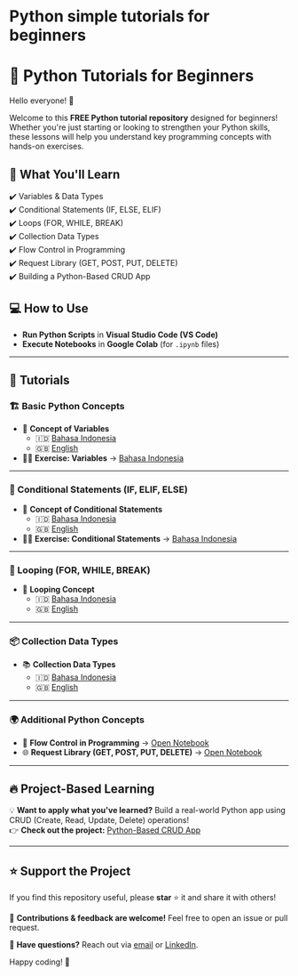 # Python simple tutorials for beginners


# 🚀 Python Tutorials for Beginners  

Hello everyone! 👋  

Welcome to this **FREE Python tutorial repository** designed for beginners! Whether you're just starting or looking to strengthen your Python skills, these lessons will help you understand key programming concepts with hands-on exercises.  

## 📌 What You'll Learn  
✔️ Variables & Data Types  
✔️ Conditional Statements (IF, ELSE, ELIF)  
✔️ Loops (FOR, WHILE, BREAK)  
✔️ Collection Data Types  
✔️ Flow Control in Programming  
✔️ Request Library (GET, POST, PUT, DELETE)  
✔️ Building a Python-Based CRUD App  

## 💻 How to Use  
- **Run Python Scripts** in **Visual Studio Code (VS Code)**  
- **Execute Notebooks** in **Google Colab** (for `.ipynb` files)  

---

## 📂 Tutorials  

### 🏗️ Basic Python Concepts  
- 📜 **Concept of Variables**  
  - 🇮🇩 [Bahasa Indonesia](https://github.com/harishmuh/Python-simple-tutorials/blob/main/variable_bahasa.py)  
  - 🇬🇧 [English](https://github.com/harishmuh/Python-simple-tutorials/blob/main/variable_engsub.py)  
- 🏋️‍♂️ **Exercise: Variables** → [Bahasa Indonesia](https://github.com/harishmuh/Python-simple-tutorials/blob/main/variable_practice_bahasa.ipynb)  

---

### 🔀 Conditional Statements (IF, ELIF, ELSE)  
- 📜 **Concept of Conditional Statements**  
  - 🇮🇩 [Bahasa Indonesia](https://github.com/harishmuh/Python-simple-tutorials/blob/main/Conditional%20statements_bahasa.py)  
  - 🇬🇧 [English](https://github.com/harishmuh/Python-simple-tutorials/blob/main/Conditional%20statement_engsub.py)  
- 🏋️‍♂️ **Exercise: Conditional Statements** → [Bahasa Indonesia](https://github.com/harishmuh/Python-simple-tutorials/blob/main/Conditional_statement_practice_bahasa.ipynb)  

---

### 🔄 Looping (FOR, WHILE, BREAK)  
- 🔄 **Looping Concept**  
  - 🇮🇩 [Bahasa Indonesia](https://github.com/harishmuh/Python-simple-tutorials/blob/main/looping_bahasa.py)  
  - 🇬🇧 [English](https://github.com/harishmuh/Python-simple-tutorials/blob/main/looping_engsub.py)  

---

### 📦 Collection Data Types  
- 📚 **Collection Data Types**  
  - 🇮🇩 [Bahasa Indonesia](https://github.com/harishmuh/Python-simple-tutorials/blob/main/collection%20data%20type_bahasa.py)  
  - 🇬🇧 [English](https://github.com/harishmuh/Python-simple-tutorials/blob/main/collection%20data%20types_engsub.py)  

---

### 🌍 Additional Python Concepts  
- 🔄 **Flow Control in Programming** → [Open Notebook](https://github.com/harishmuh/Python-simple-tutorials/blob/main/Flow_control_code_implementation.ipynb)  
- 🌐 **Request Library (GET, POST, PUT, DELETE)** → [Open Notebook](https://github.com/harishmuh/Python-simple-tutorials/blob/main/Request_library.ipynb)  

---

## 🔥 Project-Based Learning  
💡 **Want to apply what you've learned?** Build a real-world Python app using CRUD (Create, Read, Update, Delete) operations!  
👉 **Check out the project:** [Python-Based CRUD App](https://github.com/harishmuh/e-feedmart)  

---

## ⭐ Support the Project  
If you find this repository useful, please **star** ⭐ it and share it with others!  

📢 **Contributions & feedback are welcome!** Feel free to open an issue or pull request.  

📩 **Have questions?** Reach out via [email](mailto:harishmuh@gmail.com) or [LinkedIn](https://www.linkedin.com/in/harishmuh).  

Happy coding! 🚀  
